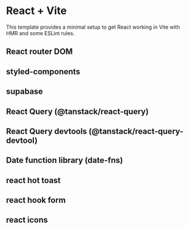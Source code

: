 # React + Vite

This template provides a minimal setup to get React working in Vite with HMR and some ESLint rules.

## React router DOM

## styled-components

## supabase

## React Query (@tanstack/react-query)

## React Query devtools (@tanstack/react-query-devtool)

## Date function library (date-fns)

## react hot toast

## react hook form

## react icons
